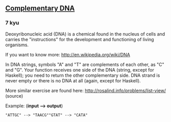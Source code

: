 <h2><a href=https://www.codewars.com/kata/554e4a2f232cdd87d9000038/train/javascript target="_blank">Complementary DNA</a></h2><h3>7 kyu</h3><p>Deoxyribonucleic acid (DNA) is a chemical found in the nucleus of cells and carries the "instructions" for the development and functioning of living organisms.</p><p>If you want to know more: <a href="http://en.wikipedia.org/wiki/DNA" data-turbolinks="false" target="_blank">http://en.wikipedia.org/wiki/DNA</a></p><p>In DNA strings, symbols "A" and "T" are complements of each other, as "C" and "G". Your function receives one side of the DNA (string, except for Haskell); you need to return the other complementary side. DNA strand is never empty or there is no DNA at all (again, except for Haskell).</p><p>More similar exercise are found here: <a href="http://rosalind.info/problems/list-view/" data-turbolinks="false" target="_blank">http://rosalind.info/problems/list-view/</a> (source)</p><p>Example: (<strong>input --&gt; output</strong>)</p><pre><code>"ATTGC" --&gt; "TAACG""GTAT" --&gt; "CATA"</code></pre>